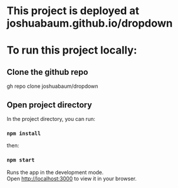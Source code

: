 # This project is deployed at joshuabaum.github.io/dropdown

# To run this project locally:

## Clone the github repo
gh repo clone joshuabaum/dropdown

## Open project directory

In the project directory, you can run:
### `npm install`

then:
### `npm start`

Runs the app in the development mode.\
Open [http://localhost:3000](http://localhost:3000) to view it in your browser.